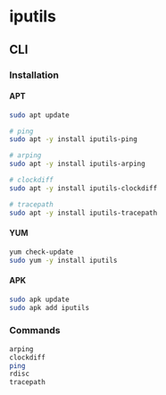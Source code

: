 # iputils

## CLI

### Installation

#### APT

```sh
sudo apt update

# ping
sudo apt -y install iputils-ping

# arping
sudo apt -y install iputils-arping

# clockdiff
sudo apt -y install iputils-clockdiff

# tracepath
sudo apt -y install iputils-tracepath
```

#### YUM

```sh
yum check-update
sudo yum -y install iputils
```

#### APK

```sh
sudo apk update
sudo apk add iputils
```

### Commands

```sh
arping
clockdiff
ping
rdisc
tracepath
```
